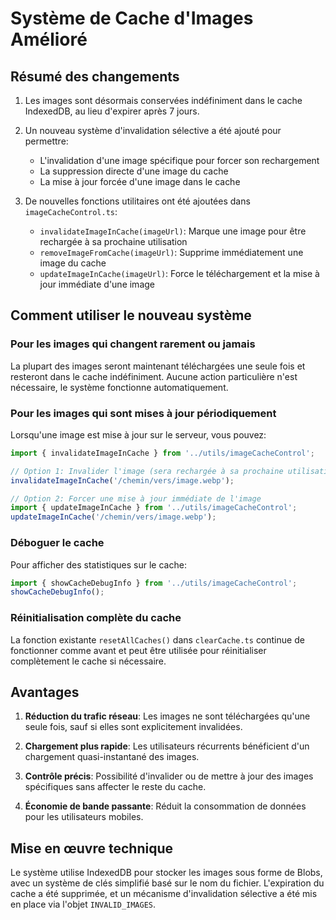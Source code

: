 # Système de Cache d'Images Amélioré

## Résumé des changements

1. Les images sont désormais conservées indéfiniment dans le cache IndexedDB, au lieu d'expirer après 7 jours.
   
2. Un nouveau système d'invalidation sélective a été ajouté pour permettre:
   - L'invalidation d'une image spécifique pour forcer son rechargement
   - La suppression directe d'une image du cache
   - La mise à jour forcée d'une image dans le cache

3. De nouvelles fonctions utilitaires ont été ajoutées dans `imageCacheControl.ts`:
   - `invalidateImageInCache(imageUrl)`: Marque une image pour être rechargée à sa prochaine utilisation
   - `removeImageFromCache(imageUrl)`: Supprime immédiatement une image du cache 
   - `updateImageInCache(imageUrl)`: Force le téléchargement et la mise à jour immédiate d'une image

## Comment utiliser le nouveau système

### Pour les images qui changent rarement ou jamais

La plupart des images seront maintenant téléchargées une seule fois et resteront dans le cache indéfiniment. Aucune action particulière n'est nécessaire, le système fonctionne automatiquement.

### Pour les images qui sont mises à jour périodiquement

Lorsqu'une image est mise à jour sur le serveur, vous pouvez:

```typescript
import { invalidateImageInCache } from '../utils/imageCacheControl';

// Option 1: Invalider l'image (sera rechargée à sa prochaine utilisation)
invalidateImageInCache('/chemin/vers/image.webp');

// Option 2: Forcer une mise à jour immédiate de l'image
import { updateImageInCache } from '../utils/imageCacheControl';
updateImageInCache('/chemin/vers/image.webp');
```

### Déboguer le cache

Pour afficher des statistiques sur le cache:

```typescript
import { showCacheDebugInfo } from '../utils/imageCacheControl';
showCacheDebugInfo();
```

### Réinitialisation complète du cache

La fonction existante `resetAllCaches()` dans `clearCache.ts` continue de fonctionner comme avant et peut être utilisée pour réinitialiser complètement le cache si nécessaire.

## Avantages

1. **Réduction du trafic réseau**: Les images ne sont téléchargées qu'une seule fois, sauf si elles sont explicitement invalidées.
   
2. **Chargement plus rapide**: Les utilisateurs récurrents bénéficient d'un chargement quasi-instantané des images.
   
3. **Contrôle précis**: Possibilité d'invalider ou de mettre à jour des images spécifiques sans affecter le reste du cache.
   
4. **Économie de bande passante**: Réduit la consommation de données pour les utilisateurs mobiles.

## Mise en œuvre technique

Le système utilise IndexedDB pour stocker les images sous forme de Blobs, avec un système de clés simplifié basé sur le nom du fichier. L'expiration du cache a été supprimée, et un mécanisme d'invalidation sélective a été mis en place via l'objet `INVALID_IMAGES`.
